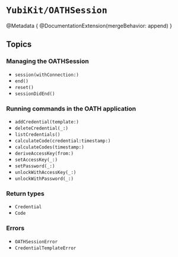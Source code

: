 # ``YubiKit/OATHSession``

@Metadata {
    @DocumentationExtension(mergeBehavior: append)
}

## Topics

### Managing the OATHSession

- ``session(withConnection:)``
- ``end()``
- ``reset()``
- ``sessionDidEnd()``

### Running commands in the OATH application

- ``addCredential(template:)``
- ``deleteCredential(_:)``
- ``listCredentials()``
- ``calculateCode(credential:timestamp:)``
- ``calculateCodes(timestamp:)``
- ``deriveAccessKey(from:)``
- ``setAccessKey(_:)``
- ``setPassword(_:)``
- ``unlockWithAccessKey(_:)``
- ``unlockWithPassword(_:)``

### Return types

- ``Credential``
- ``Code``

### Errors

- ``OATHSessionError``
- ``CredentialTemplateError``

